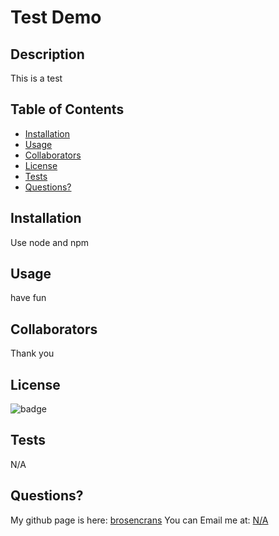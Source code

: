 # Test Demo
  
  ## Description
  This is a test
    
  ## Table of Contents
    
  - [Installation](#installation)
  - [Usage](#usage)
  - [Collaborators](#Collaborators)
  - [License](#License)
  - [Tests](#Tests)
  - [Questions?](#Questions?)
    
  ## Installation
  Use node and npm
    
  ## Usage
  have fun
 
  ## Collaborators
  Thank you
  
  ## License
  ![badge](https://img.shields.io/badge/license-None-green)
  
  ## Tests
  N/A
  
  ## Questions?
  My github page is here: [brosencrans](https://github.com/brosencrans)
  You can Email me at: <a href="mailto:N/A">N/A</a>